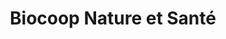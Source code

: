 ---
title: "Biocoop Nature et Santé"
url: /mont-de-marsan/biocoop-nature-et-sante/
shop: commodité
---